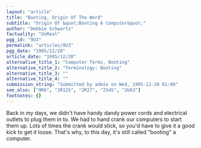 ```yaml
---
layout: "article"
title: "Booting, Origin Of The Word"
subtitle: "Origin Of &quot;Booting A Computer&quot;"
author: "Debbie Schwartz"
factuality: "UnReal"
pgg_id: "9U3"
permalink: "articles/9U3"
pgg_date: "1995/12/20"
article_date: "1995/12/20"
alternative_title_1: "Computer Terms, Booting"
alternative_title_2: "Terminology: Booting"
alternative_title_3: ""
alternative_title_4: ""
submission_string: "Submitted by admin on Wed, 1995-12-20 01:00"
see_also: ["9R6", "2R125", "2R27", "2S45", "2U63"]
footnotes: {}
---
```

<div>
<p>Back in <em>my</em> days, we didn't have handy dandy power cords and electrical outlets to plug them in to. We had to hand crank our computers to start them up. Lots of times the crank would stick, so you'd have to give it a good kick to get it loose. That's why, to this day, it's still called "booting" a computer.</p>
</div>
